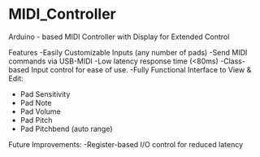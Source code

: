 # MIDI_Controller
Arduino - based MIDI Controller with Display for Extended Control

Features 
-Easily Customizable Inputs (any number of pads)
-Send MIDI commands via USB-MIDI
-Low latency response time (<80ms)
-Class-based Input control for ease of use.
-Fully Functional Interface to View & Edit:
  - Pad Sensitivity
  - Pad Note
  - Pad Volume
  - Pad Pitch
  - Pad Pitchbend (auto range)

Future Improvements:
-Register-based I/O control for reduced latency

